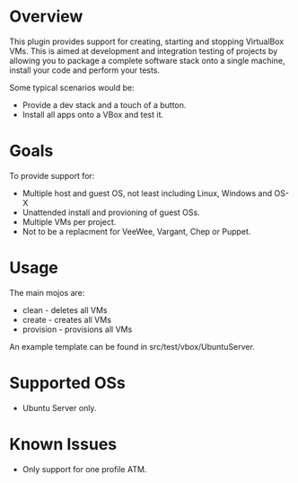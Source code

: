 Overview
===
This plugin provides support for creating, starting and stopping VirtualBox VMs. This is aimed at development and integration testing of projects by allowing you to package a complete software stack onto a single machine, install your code and perform your tests.

Some typical scenarios would be:

* Provide a dev stack and a touch of a button.
* Install all apps onto a VBox and test it.

Goals
===
To provide support for:

* Multiple host and guest OS, not least including Linux, Windows and OS-X
* Unattended install and provioning of guest OSs.
* Multiple VMs per project.
* Not to be a replacment for VeeWee, Vargant, Chep or Puppet.

Usage
===
The main mojos are:

* clean - deletes all VMs
* create - creates all VMs
* provision - provisions all VMs

An example template can be found in src/test/vbox/UbuntuServer.

Supported OSs
===
* Ubuntu Server only.

Known Issues
===
* Only support for one profile ATM.
